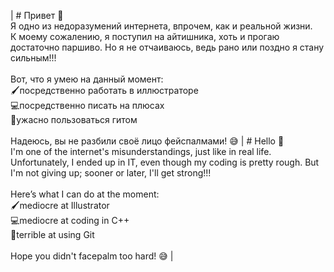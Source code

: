 | # Привет 👋 <br> Я одно из недоразумений интернета, впрочем, как и реальной жизни. <br> К моему сожалению, я поступил на айтишника, хоть и прогаю достаточно паршиво. Но я не отчаиваюсь, ведь рано или поздно я стану сильным!!! <br><br> Вот, что я умею на данный момент: <br> 🖌️посредственно работать в иллюстраторе <br> 💻посредственно писать на плюсах <br> 📂ужасно пользоваться гитом <br><br> Надеюсь, вы не разбили своё лицо фейспалмами! 😅 | # Hello 👋 <br> I'm one of the internet's misunderstandings, just like in real life. <br> Unfortunately, I ended up in IT, even though my coding is pretty rough. But I'm not giving up; sooner or later, I'll get strong!!! <br><br> Here’s what I can do at the moment: <br> 🖌️mediocre at Illustrator <br> 💻mediocre at coding in C++ <br> 📂terrible at using Git <br><br> Hope you didn't facepalm too hard! 😅 |
